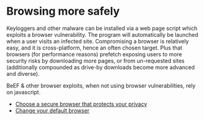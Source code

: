 # Browsing more safely

Keyloggers and other malware can be installed via a web page script which exploits a browser vulnerability. The 
program will automatically be launched when a user visits an infected site. Compromising a browser is relatively easy, 
and it is cross-platform, hence an often chosen target. Plus that browsers (for performance reasons) prefetch exposing 
users to more security risks by downloading more pages, or from un-requested sites (additionally compounded as drive-by 
downloads become more advanced and diverse).

BeEF & other browser exploits, when not using browser vulnerabilities, rely on javascript.

* [Choose a secure browser that protects your privacy](../services/browsers.md)
* [Change your default browser](../services/change-browser.md)






